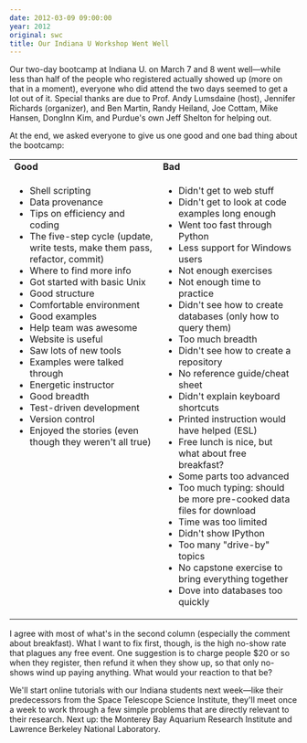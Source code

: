 ```yaml
---
date: 2012-03-09 09:00:00
year: 2012
original: swc
title: Our Indiana U Workshop Went Well
---
```

<p>Our two-day bootcamp at Indiana U. on March 7 and 8 went well&mdash;while less than half of the people who registered actually showed up (more on that in a moment), everyone who did attend the two days seemed to get a lot out of it. Special thanks are due to Prof. Andy Lumsdaine (host), Jennifer Richards (organizer), and Ben Martin, Randy Heiland, Joe Cottam, Mike Hansen, DongInn Kim, and Purdue's own Jeff Shelton for helping out.</p>
<p>At the end, we asked everyone to give us one good and one bad thing about the bootcamp:</p>
<table>
<tbody>
<tr>
<td><strong>Good</strong></td>
<td><strong>Bad</strong></td>
</tr>
<tr>
<td valign="top">
<ul>
<li>Shell scripting</li>
<li>Data provenance</li>
<li>Tips on efficiency and coding</li>
<li>The five-step cycle (update, write tests, make them pass, refactor, commit)</li>
<li>Where to find more info</li>
<li>Got started with basic Unix</li>
<li>Good structure</li>
<li>Comfortable environment</li>
<li>Good examples</li>
<li>Help team was awesome</li>
<li>Website is useful</li>
<li>Saw lots of new tools</li>
<li>Examples were talked through</li>
<li>Energetic instructor</li>
<li>Good breadth</li>
<li>Test-driven development</li>
<li>Version control</li>
<li>Enjoyed the stories (even though they weren't all true)</li>
</ul>
</td>
<td valign="top">
<ul>
<li>Didn't get to web stuff</li>
<li>Didn't get to look at code examples long enough</li>
<li>Went too fast through Python</li>
<li>Less support for Windows users</li>
<li>Not enough exercises</li>
<li>Not enough time to practice</li>
<li>Didn't see how to create databases (only how to query them)</li>
<li>Too much breadth</li>
<li>Didn't see how to create a repository</li>
<li>No reference guide/cheat sheet</li>
<li>Didn't explain keyboard shortcuts</li>
<li>Printed instruction would have helped (ESL)</li>
<li>Free lunch is nice, but what about free breakfast?</li>
<li>Some parts too advanced</li>
<li>Too much typing: should be more pre-cooked data files for download</li>
<li>Time was too limited</li>
<li>Didn't show IPython</li>
<li>Too many "drive-by" topics</li>
<li>No capstone exercise to bring everything together</li>
<li>Dove into databases too quickly</li>
</ul>
</td>
</tr>
</tbody>
</table>
<p>I agree with most of what's in the second column (especially the comment about breakfast). What I want to fix first, though, is the high no-show rate that plagues any free event. One suggestion is to charge people $20 or so when they register, then refund it when they show up, so that only no-shows wind up paying anything. What would your reaction to that be?</p>
<p>We'll start online tutorials with our Indiana students next week&mdash;like their predecessors from the Space Telescope Science Institute, they'll meet once a week to work through a few simple problems that are directly relevant to their research. Next up: the Monterey Bay Aquarium Research Institute and Lawrence Berkeley National Laboratory.</p>
